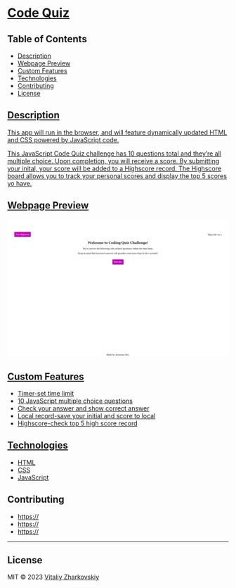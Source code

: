 # <a href="https://vitaliyzhark.github.io/Code-Quiz/">Code Quiz</a>

## Table of Contents 

<ul>
  <li><a href="#Description">Description</li>
  <li><a href="#Webpage Preview">Webpage Preview</li>
  <li><a href="#Custom Features">Custom Features</li>
  <li><a href="#Technologies">Technologies</li>
  <li><a href="#Contributing">Contributing</li>
  <li><a href="#License">License</li>
</ul>

<h2 id="Description">Description</h2>
This app will run in the browser, and will feature dynamically updated HTML and CSS powered by JavaScript code. 

This JavaScript Code Quiz challenge has 10 questions total and they’re all multiple choice. Upon completion, you will receive a score. By submitting your inital, your score will be added to a Highscore record. The Highscore board allows you to track your personal scores and display the top 5 scores yo have.


<h2 id="Webpage Preview">Webpage Preview</h2> 

![codequiz](https://github.com/VitaliyZhark/Code-Quiz/blob/main/images/screenweb.png?raw=true)

<h2 id="Custom Features">Custom Features</h2> 

- Timer-set time limit
- 10 JavaScript multiple choice questions
- Check your answer and show correct answer
- Local record-save your initial and score to local
- Highscore-check top 5 high score record


<h2 id="Technologies">Technologies</h2>

* [HTML](https://developer.mozilla.org/en-US/docs/Web/HTML)
* [CSS](https://developer.mozilla.org/en-US/docs/Web/CSS)
* [JavaScript](https://developer.mozilla.org/en-US/docs/Web/JavaScript)

<h2 id="Contributing">Contributing</h2>
<ul>
  <li><a href="https://github.com/">https://</a></li>
  <li><a href="https://github.com/">https://</a></li>
  <li><a href="https://github.com/">https://</a></li>
</ul>

---
<h2 id="License">License</h2>
<p> MIT &copy; 2023 <a href="https://github.com/VitaliyZhark/">Vitaliy Zharkovskiy</a></p>
